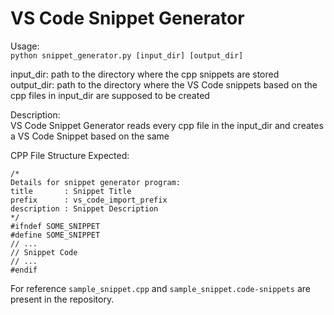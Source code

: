 # VS Code Snippet Generator

Usage:  
```python snippet_generator.py [input_dir] [output_dir]```
  
input_dir: path to the directory where the cpp snippets are stored  
output_dir: path to the directory where the VS Code snippets based on the cpp files in input_dir are supposed to be created  
  
Description:  
VS Code Snippet Generator reads every cpp file in the input_dir and creates a VS Code Snippet based on the same  

CPP File Structure Expected:  
```
/*
Details for snippet generator program:
title       : Snippet Title
prefix      : vs_code_import_prefix
description : Snippet Description
*/
#ifndef SOME_SNIPPET
#define SOME_SNIPPET
// ...
// Snippet Code
// ...
#endif
```

For reference ```sample_snippet.cpp``` and ```sample_snippet.code-snippets``` are present in the repository.  
